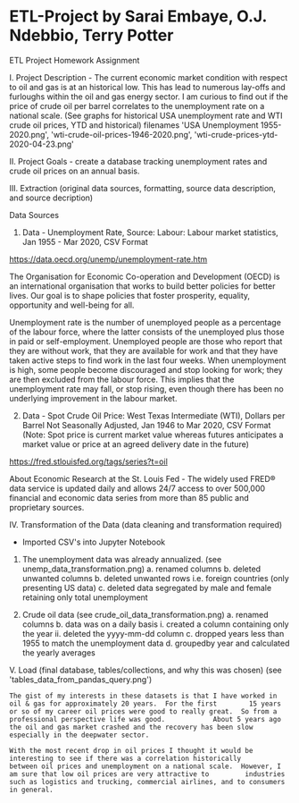 # ETL-Project by Sarai Embaye, O.J. Ndebbio, Terry Potter
ETL Project Homework Assignment


I.  Project Description - The current economic market condition with respect to oil and gas is at an historical low. This has lead to numerous lay-offs and furloughs within the oil and gas energy sector.  I am curious to find out if the price of crude oil per barrel correlates to the unemployment rate on a national scale. (See graphs for historical USA unemployment rate and WTI crude oil prices, YTD and historical) filenames 'USA Unemployment 1955-2020.png', 'wti-crude-oil-prices-1946-2020.png', 
'wti-crude-prices-ytd-2020-04-23.png'

II.  Project Goals - create a database tracking unemployment rates and crude oil prices on an annual basis.


III.  Extraction (original data sources, formatting, source data description, and source decription)

Data Sources 

1. Data - Unemployment Rate, Source: Labour: Labour market statistics, Jan 1955 - Mar 2020, CSV Format

https://data.oecd.org/unemp/unemployment-rate.htm

The Organisation for Economic Co-operation and Development (OECD) is an international organisation that works to build better policies for better lives. Our goal is to shape policies that foster prosperity, equality, opportunity and well-being for all. 

Unemployment rate is the number of unemployed people as a percentage of the labour force, where the latter consists of the unemployed plus those in paid or self-employment. Unemployed people are those who report that they are without work, that they are available for work and that they have taken active steps to find work in the last four weeks. When unemployment is high, some people become discouraged and stop looking for work; they are then excluded from the labour force. This implies that the unemployment rate may fall, or stop rising, even though there has been no underlying improvement in the labour market.

2. Data - Spot Crude Oil Price: West Texas Intermediate (WTI), Dollars per Barrel Not Seasonally Adjusted, Jan 1946 to Mar 2020, CSV Format (Note: Spot price is current market value whereas futures anticipates a market value or price at an agreed delivery date in the future)

https://fred.stlouisfed.org/tags/series?t=oil

About Economic Research at the St. Louis Fed - The widely used FRED® data service is updated daily and allows 24/7 access to over 500,000 financial and economic data series from more than 85 public and proprietary sources.


IV.  Transformation of the Data (data cleaning and transformation required)

- Imported CSV's into Jupyter Notebook

1. The unemployment data was already annualized. (see unemp_data_transformation.png)
	a. renamed columns
	b. deleted unwanted columns
	b. deleted unwanted rows i.e. foreign countries (only presenting US data)
	c. deleted data segregated by male and female retaining only total unemployment

2. Crude oil data (see crude_oil_data_transformation.png)
	a. renamed columns
	b. data was on a daily basis
		i. created a column containing only the year
		ii. deleted the yyyy-mm-dd column
	c. dropped years less than 1955 to match the unemployment data
	d. groupedby year and calculated the yearly averages

V.  Load (final database, tables/collections, and why this was chosen) (see 'tables_data_from_pandas_query.png')

	The gist of my interests in these datasets is that I have worked in oil & gas for approximately 20 years.  For the first 		15 years or so of my career oil prices were good to really great.  So from a professional perspective life was good.  			About 5 years ago the oil and gas market crashed and the recovery has been slow especially in the deepwater sector.  

	With the most recent drop in oil prices I thought it would be interesting to see if there was a correlation historically 		between oil prices and unemployment on a national scale.  However, I am sure that low oil prices are very attractive to 		industries such as logistics and trucking, commercial airlines, and to consumers in general.
